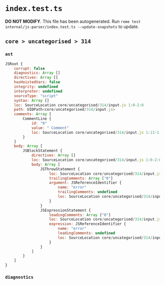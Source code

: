 # `index.test.ts`

**DO NOT MODIFY**. This file has been autogenerated. Run `rome test internal/js-parser/index.test.ts --update-snapshots` to update.

## `core > uncategorised > 314`

### `ast`

```javascript
JSRoot {
	corrupt: false
	diagnostics: Array []
	directives: Array []
	hasHoistedVars: false
	integrity: undefined
	interpreter: undefined
	sourceType: "script"
	syntax: Array []
	loc: SourceLocation core/uncategorised/314/input.js 1:0-2:8
	path: UIDPath<core/uncategorised/314/input.js>
	comments: Array [
		CommentLine {
			id: "0"
			value: " Comment"
			loc: SourceLocation core/uncategorised/314/input.js 1:13-1:23
		}
	]
	body: Array [
		JSBlockStatement {
			directives: Array []
			loc: SourceLocation core/uncategorised/314/input.js 1:0-2:8
			body: Array [
				JSThrowStatement {
					loc: SourceLocation core/uncategorised/314/input.js 1:2-1:13
					trailingComments: Array ["0"]
					argument: JSReferenceIdentifier {
						name: "error"
						trailingComments: undefined
						loc: SourceLocation core/uncategorised/314/input.js 1:8-1:13 (error)
					}
				}
				JSExpressionStatement {
					leadingComments: Array ["0"]
					loc: SourceLocation core/uncategorised/314/input.js 2:0-2:6
					expression: JSReferenceIdentifier {
						name: "error"
						leadingComments: undefined
						loc: SourceLocation core/uncategorised/314/input.js 2:0-2:5 (error)
					}
				}
			]
		}
	]
}
```

### `diagnostics`

```

```
